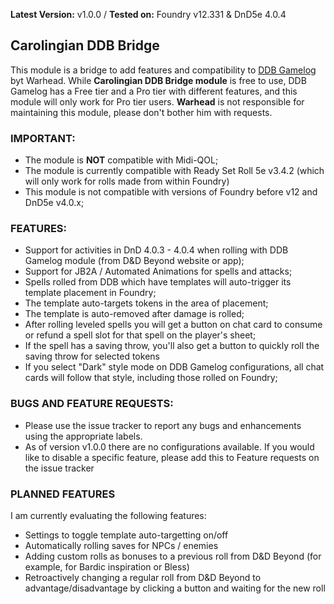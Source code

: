 **Latest Version:** v1.0.0 / 
**Tested on:** Foundry v12.331 & DnD5e 4.0.4

## Carolingian DDB Bridge
This module is a bridge to add features and compatibility to [DDB Gamelog](https://github.com/IamWarHead/ddb-game-log/) byt Warhead. While **Carolingian DDB Bridge module** is free to use, DDB Gamelog has a Free tier and a Pro tier with different features, and this module will only work for Pro tier users. **Warhead** is not responsible for maintaining this module, please don't bother him with requests.

### IMPORTANT:
- The module is **NOT** compatible with Midi-QOL;
- The module is currently compatible with Ready Set Roll 5e v3.4.2 (which will only work for rolls made from within Foundry)
- This module is not compatible with versions of Foundry before v12 and DnD5e v4.0.x;

### FEATURES:
- Support for activities in DnD 4.0.3 - 4.0.4 when rolling with DDB Gamelog module (from D&D Beyond website or app);
- Support for JB2A / Automated Animations for spells and attacks;
- Spells rolled from DDB which have templates will auto-trigger its template placement in Foundry;
- The template auto-targets tokens in the area of placement;
- The template is auto-removed after damage is rolled;
- After rolling leveled spells you will get a button on chat card to consume or refund a spell slot for that spell on the player's sheet;
- If the spell has a saving throw, you'll also get a button to quickly roll the saving throw for selected tokens
- If you select "Dark" style mode on DDB Gamelog configurations, all chat cards will follow that style, including those rolled on Foundry;

### BUGS AND FEATURE REQUESTS:
- Please use the issue tracker to report any bugs and enhancements using the appropriate labels.
- As of version v1.0.0 there are no configurations available. If you would like to disable a specific feature, please add this to Feature requests on the issue tracker

### PLANNED FEATURES
I am currently evaluating the following features:
- Settings to toggle template auto-targetting on/off
- Automatically rolling saves for NPCs / enemies
- Adding custom rolls as bonuses to a previous roll from D&D Beyond (for example, for Bardic inspiration or Bless)
- Retroactively changing a regular roll from D&D Beyond to advantage/disadvantage by clicking a button and waiting for the new roll

